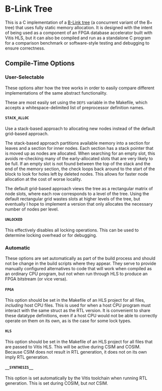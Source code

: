 B-Link Tree
===========

This is a C implementation of a [B-Link tree][1] (a concurrent variant of the
B+ tree) that uses fully static memory allocation. It is designed with the
intent of being used as a component of an FPGA database accelerator built with
Vitis HLS, but it can also be compiled and run as a standalone C program for
a comparison benchmark or software-style testing and debugging to ensure
correctness.


Compile-Time Options
--------------------

### User-Selectable
These options alter how the tree works in order to easily compare different
implementations of the same abstract functionality.

These are most easily set using the `DEFS` variable in the Makefile, which
accepts a whitespace-delimited list of preprocessor definition names.

#### `STACK_ALLOC`
Use a stack-based approach to allocating new nodes instead of the default
grid-based approach.

The stack-based approach partitions available memory into a section for leaves
and a section for inner nodes. Each section has a stack pointer that is moved up
as nodes are allocated. When searching for an empty slot, this avoids
re-checking many of the early-allocated slots that are very likely to be full.
If an empty slot is not found between the top of the stack and the end of the
memory section, the check loops back around to the start of the block to look
for holes left by deleted nodes. This allows for faster node allocation at the
cost of worse locality.

The default grid-based approach views the tree as a rectangular matrix of node
slots, where each row corresponds to a level of the tree. Using the default
rectangular grid wastes slots at higher levels of the tree, but eventually I
hope to implement a version that only allocates the necessary number of nodes
per level.

#### `UNLOCKED`
This effectively disables all locking operations. This can be used to determine
locking overhead or for debugging.


### Automatic
These options are set automatically as part of the build process and should not
be change in the build scripts where they appear. They serve to provide manually
configured alternatives to code that will work when compiled as an ordinary CPU
program, but not when run through HLS to produce an FPGA bitstream (or vice
versa).

#### `FPGA`
This option should be set in the Makefile of an HLS project for all files,
_including_ host CPU files. This is used for when a host CPU program must
interact with the same struct as the RTL version. It is convenient to share
these datatype definitions, even if a host CPU would not be able to correctly
operate on them on its own, as is the case for some lock types.

#### `HLS`
This option should be set in the Makefile of an HLS project for all files that
are passed to Vitis HLS. This will be active during CSIM and COSIM. Because CSIM
does not result in RTL generation, it does not on its own imply RTL generation.

#### `__SYNTHESIS__`
This option is set automatically by the Vitis toolchain when running RTL
generation. This is set during COSIM, but _not_ CSIM.

[1]: https://doi.org/10.1145/319628.319663

